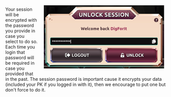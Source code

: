 <img align="right" style="padding:10px 5px 15px 20px;" height="200" src="../_media/sessions.png">

Your session will be encrypted with the password you provide in case you select to do so. Each time you login that password will be required in case you provided that in the past. The session password is important cause it encrypts your data (included your PK if you logged in with it), then we encourage to put one but don't force to do it.

